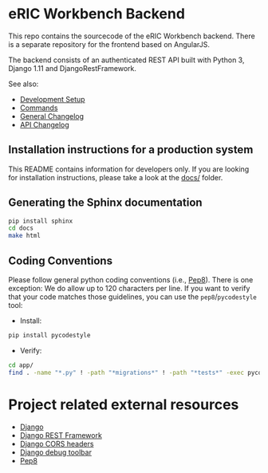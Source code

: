 # eRIC Workbench Backend

This repo contains the sourcecode of the eRIC Workbench backend. There is a separate repository for the frontend based on AngularJS.

The backend consists of an authenticated REST API built with Python 3, Django 1.11 and DjangoRestFramework.

See also:
* [Development Setup](README_DevSetup.md)
* [Commands](README_Commands.md)
* [General Changelog](CHANGELOG.md)
* [API Changelog](api-changes.md)

## Installation instructions for a production system
This README contains information for developers only. If you are looking for installation instructions, please take a 
look at the [docs/](docs/) folder.

## Generating the Sphinx documentation

```bash
pip install sphinx
cd docs
make html
```

## Coding Conventions
Please follow general python coding conventions (i.e., [Pep8]).
There is one exception: We do allow up to 120 characters per line.
If you want to verify that your code matches those guidelines, you can use the ``pep8``/``pycodestyle`` tool:
* Install:
```bash
pip install pycodestyle
```

* Verify:
```bash
cd app/
find . -name "*.py" ! -path "*migrations*" ! -path "*tests*" -exec pycodestyle --max-line-length=120 --ignore=E402 {} +
```

# Project related external resources

[Django]: https://docs.djangoproject.com/en/1.11/
[Django REST Framework]: http://www.django-rest-framework.org/
[Django CORS headers]: https://github.com/ottoyiu/django-cors-headers
[Django debug toolbar]: https://django-debug-toolbar.readthedocs.io/en/stable/
[Pep8]: https://www.python.org/dev/peps/pep-0008/

* [Django]
* [Django REST Framework]
* [Django CORS headers]
* [Django debug toolbar]
* [Pep8]
